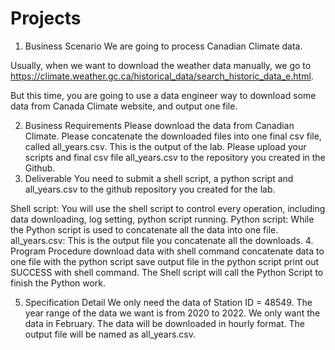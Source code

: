 # Projects

1. Business Scenario
We are going to process Canadian Climate data.

Usually, when we want to download the weather data manually, we go to https://climate.weather.gc.ca/historical_data/search_historic_data_e.html.

But this time, you are going to use a data engineer way to download some data from Canada Climate website, and output one file.

2. Business Requirements
Please download the data from Canadian Climate.
Please concatenate the downloaded files into one final csv file, called all_years.csv. This is the output of the lab.
Please upload your scripts and final csv file all_years.csv to the repository you created in the Github.
3. Deliverable
You need to submit a shell script, a python script and all_years.csv to the github repository you created for the lab.

Shell script: You will use the shell script to control every operation, including data downloading, log setting, python script running.
Python script: While the Python script is used to concatenate all the data into one file.
all_years.csv: This is the output file you concatenate all the downloads.
4. Program Procedure
download data with shell command
concatenate data to one file with the python script
save output file in the python script
print out SUCCESS with shell command.
The Shell script will call the Python Script to finish the Python work.

5. Specification Detail
We only need the data of Station ID = 48549.
The year range of the data we want is from 2020 to 2022.
We only want the data in February.
The data will be downloaded in hourly format.
The output file will be named as all_years.csv.
